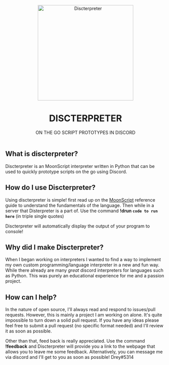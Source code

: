 <div align="center">
    <br>
    <image alt="Discterpreter" src="icon.png" width=300px>
    <h1><strong>DISCTERPRETER</strong></h1>
    ON THE GO SCRIPT PROTOTYPES IN DISCORD
</div>
<br>

## What is discterpreter?
Discterpreter is an MoonScript interpreter written in Python that can be used to quickly prototype scripts on the go using Discord.

## How do I use Discterpreter?
Using discterpreter is simple! first read up on the [MoonScript]() reference guide to understand the fundamentals of the language. Then while in a server that Disterpreter is a part of. Use the command **!drun ``` code to run here ```** (in triple single quotes)

Discterpreter will automatically display the output of your program to console!

## Why did I make Discterpreter?
When I began working on interpreters I wanted to find a way to implement my own custom programming/language interpreter in a new and fun way. While there already are many *great* discord interpreters for languages such as Python. This was purely an educational experience for me and a passion project.

## How can I help?
In the nature of open source, I'll always read and respond to issues/pull requests. However, this is mainly a project I am working on alone. It's quite impossible to turn down a solid pull request. If you have any ideas please feel free to submit a pull request (no specific format needed) and I'll review it as soon as possible.

Other than that, feed back is really appreciated. Use the command **!feedback** and Discterpreter will provide you a link to the webpage that allows  you to leave me some feedback. Alternatively, you can message me via discord and I'll get to you as soon as possible! Drey#5314

